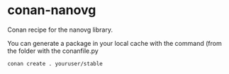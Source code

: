 # conan-nanovg
Conan recipe for the nanovg library.

You can generate a package in your local cache with the command (from the folder with the conanfile.py
```
conan create . youruser/stable
```
